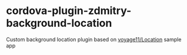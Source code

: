 # cordova-plugin-zdmitry-background-location
Custom background location plugin based on [voyage11/Location](https://github.com/voyage11/Location) sample app
